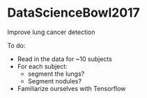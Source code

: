 # DataScienceBowl2017
Improve lung cancer detection

To do:
- Read in the data for ~10 subjects
- For each subject:
	- segment the lungs?
	- Segment nodules?
- Familiarize ourselves with Tensorflow


